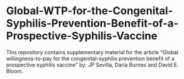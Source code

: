 # Global-WTP-for-the-Congenital-Syphilis-Prevention-Benefit-of-a-Prospective-Syphilis-Vaccine
This repository contains supplementary material for the article “Global willingness-to-pay for the congenital-syphilis prevention benefit of a prospective syphilis vaccine” by: JP Sevilla, Daria Burnes and David E. Bloom.

